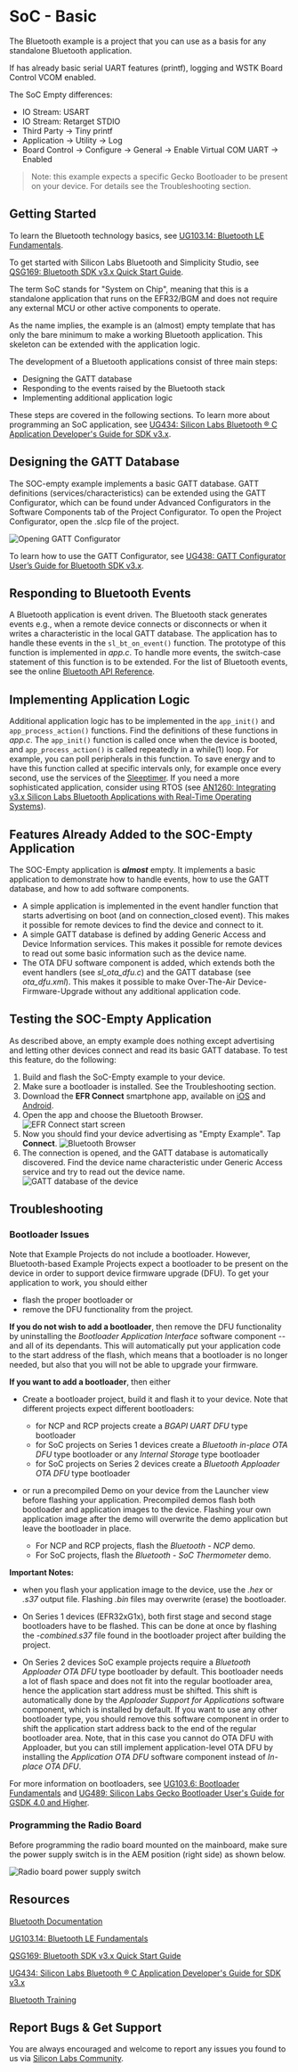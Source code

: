 # SoC - Basic

The Bluetooth example is a project that you can use as a basis for any standalone Bluetooth application.

If has already basic serial UART features (printf), logging and WSTK Board Control VCOM enabled.

The SoC Empty differences:

- IO Stream: USART
- IO Stream: Retarget STDIO
- Third Party -> Tiny printf
- Application -> Utility -> Log
- Board Control -> Configure -> General -> Enable Virtual COM UART -> Enabled

> Note: this example expects a specific Gecko Bootloader to be present on your device. For details see the Troubleshooting section.

## Getting Started

To learn the Bluetooth technology basics, see [UG103.14: Bluetooth LE Fundamentals](https://www.silabs.com/documents/public/user-guides/ug103-14-fundamentals-ble.pdf).

To get started with Silicon Labs Bluetooth and Simplicity Studio, see [QSG169: Bluetooth SDK v3.x Quick Start Guide](https://www.silabs.com/documents/public/quick-start-guides/qsg169-bluetooth-sdk-v3x-quick-start-guide.pdf).

The term SoC stands for "System on Chip", meaning that this is a standalone application that runs on the EFR32/BGM and does not require any external MCU or other active components to operate.

As the name implies, the example is an (almost) empty template that has only the bare minimum to make a working Bluetooth application. This skeleton can be extended with the application logic.

The development of a Bluetooth applications consist of three main steps:

* Designing the GATT database
* Responding to the events raised by the Bluetooth stack
* Implementing additional application logic

These steps are covered in the following sections. To learn more about programming an SoC application, see [UG434: Silicon Labs Bluetooth ® C Application Developer's Guide for SDK v3.x](https://www.silabs.com/documents/public/user-guides/ug434-bluetooth-c-soc-dev-guide-sdk-v3x.pdf).

## Designing the GATT Database

The SOC-empty example implements a basic GATT database. GATT definitions (services/characteristics) can be extended using the GATT Configurator, which can be found under Advanced Configurators in the Software Components tab of the Project Configurator. To open the Project Configurator, open the .slcp file of the project.

![Opening GATT Configurator](image/readme_img1.png)

To learn how to use the GATT Configurator, see [UG438: GATT Configurator User’s Guide for Bluetooth SDK v3.x](https://www.silabs.com/documents/public/user-guides/ug438-gatt-configurator-users-guide-sdk-v3x.pdf).

## Responding to Bluetooth Events

A Bluetooth application is event driven. The Bluetooth stack generates events e.g., when a remote device connects or disconnects or when it writes a characteristic in the local GATT database. The application has to handle these events in the `sl_bt_on_event()` function. The prototype of this function is implemented in *app.c*. To handle more events, the switch-case statement of this function is to be extended. For the list of Bluetooth events, see the online [Bluetooth API Reference](https://docs.silabs.com/bluetooth/latest/).

## Implementing Application Logic

Additional application logic has to be implemented in the `app_init()` and `app_process_action()` functions. Find the definitions of these functions in *app.c*. The `app_init()` function is called once when the device is booted, and `app_process_action()` is called repeatedly in a while(1) loop. For example, you can poll peripherals in this function. To save energy and to have this function called at specific intervals only, for example once every second, use the services of the [Sleeptimer](https://docs.silabs.com/gecko-platform/latest/service/api/group-sleeptimer). If you need a more sophisticated application, consider using RTOS (see [AN1260: Integrating v3.x Silicon Labs Bluetooth Applications with Real-Time Operating Systems](https://www.silabs.com/documents/public/application-notes/an1260-integrating-v3x-bluetooth-applications-with-rtos.pdf)).

## Features Already Added to the SOC-Empty Application

The SOC-Empty application is ***almost*** empty. It implements a basic application to demonstrate how to handle events, how to use the GATT database, and how to add software components.

* A simple application is implemented in the event handler function that starts advertising on boot (and on connection_closed event). This makes it possible for remote devices to find the device and connect to it.
* A simple GATT database is defined by adding Generic Access and Device Information services. This makes it possible for remote devices to read out some basic information such as the device name.
* The OTA DFU software component is added, which extends both the event handlers (see *sl_ota_dfu.c*) and the GATT database (see *ota_dfu.xml*). This makes it possible to make Over-The-Air Device-Firmware-Upgrade without any additional application code.

## Testing the SOC-Empty Application

As described above, an empty example does nothing except advertising and letting other devices connect and read its basic GATT database. To test this feature, do the following:

1. Build and flash the SoC-Empty example to your device.
2. Make sure a bootloader is installed. See the Troubleshooting section.
3. Download the **EFR Connect** smartphone app, available on [iOS](https://apps.apple.com/us/app/efr-connect/id1030932759) and [Android](https://play.google.com/store/apps/details?id=com.siliconlabs.bledemo).
4. Open the app and choose the Bluetooth Browser.
   ![EFR Connect start screen](image/readme_img2.png)
5. Now you should find your device advertising as "Empty Example". Tap **Connect**.
   ![Bluetooth Browser](image/readme_img3.png)
6. The connection is opened, and the GATT database is automatically discovered. Find the device name characteristic under Generic Access service and try to read out the device name.
   ![GATT database of the device](image/readme_img4.png)

## Troubleshooting

### Bootloader Issues

Note that Example Projects do not include a bootloader. However, Bluetooth-based Example Projects expect a bootloader to be present on the device in order to support device firmware upgrade (DFU). To get your application to work, you should either 
- flash the proper bootloader or
- remove the DFU functionality from the project.

**If you do not wish to add a bootloader**, then remove the DFU functionality by uninstalling the *Bootloader Application Interface* software component -- and all of its dependants. This will automatically put your application code to the start address of the flash, which means that a bootloader is no longer needed, but also that you will not be able to upgrade your firmware.

**If you want to add a bootloader**, then either 
- Create a bootloader project, build it and flash it to your device. Note that different projects expect different bootloaders:
  - for NCP and RCP projects create a *BGAPI UART DFU* type bootloader
  - for SoC projects on Series 1 devices create a *Bluetooth in-place OTA DFU* type bootloader or any *Internal Storage* type bootloader
  - for SoC projects on Series 2 devices create a *Bluetooth Apploader OTA DFU* type bootloader

- or run a precompiled Demo on your device from the Launcher view before flashing your application. Precompiled demos flash both bootloader and application images to the device. Flashing your own application image after the demo will overwrite the demo application but leave the bootloader in place. 
  - For NCP and RCP projects, flash the *Bluetooth - NCP* demo.
  - For SoC projects, flash the *Bluetooth - SoC Thermometer* demo.

**Important Notes:** 
- when you flash your application image to the device, use the *.hex* or *.s37* output file. Flashing *.bin* files may overwrite (erase) the bootloader.

- On Series 1 devices (EFR32xG1x), both first stage and second stage bootloaders have to be flashed. This can be done at once by flashing the *-combined.s37* file found in the bootloader project after building the project.

- On Series 2 devices SoC example projects require a *Bluetooth Apploader OTA DFU* type bootloader by default. This bootloader needs a lot of flash space and does not fit into the regular bootloader area, hence the application start address must be shifted. This shift is automatically done by the *Apploader Support for Applications* software component, which is installed by default. If you want to use any other bootloader type, you should remove this software component in order to shift the application start address back to the end of the regular bootloader area. Note, that in this case you cannot do OTA DFU with Apploader, but you can still implement application-level OTA DFU by installing the *Application OTA DFU* software component instead of *In-place OTA DFU*.

For more information on bootloaders, see [UG103.6: Bootloader Fundamentals](https://www.silabs.com/documents/public/user-guides/ug103-06-fundamentals-bootloading.pdf) and [UG489: Silicon Labs Gecko Bootloader User's Guide for GSDK 4.0 and Higher](https://cn.silabs.com/documents/public/user-guides/ug489-gecko-bootloader-user-guide-gsdk-4.pdf).


### Programming the Radio Board

Before programming the radio board mounted on the mainboard, make sure the power supply switch is in the AEM position (right side) as shown below.

![Radio board power supply switch](image/readme_img0.png)


## Resources

[Bluetooth Documentation](https://docs.silabs.com/bluetooth/latest/)

[UG103.14: Bluetooth LE Fundamentals](https://www.silabs.com/documents/public/user-guides/ug103-14-fundamentals-ble.pdf)

[QSG169: Bluetooth SDK v3.x Quick Start Guide](https://www.silabs.com/documents/public/quick-start-guides/qsg169-bluetooth-sdk-v3x-quick-start-guide.pdf)

[UG434: Silicon Labs Bluetooth ® C Application Developer's Guide for SDK v3.x](https://www.silabs.com/documents/public/user-guides/ug434-bluetooth-c-soc-dev-guide-sdk-v3x.pdf)

[Bluetooth Training](https://www.silabs.com/support/training/bluetooth)

## Report Bugs & Get Support

You are always encouraged and welcome to report any issues you found to us via [Silicon Labs Community](https://www.silabs.com/community).